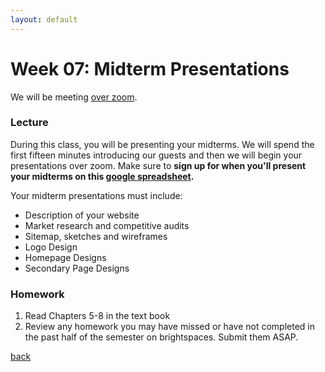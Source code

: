 ```yaml
---
layout: default
---
```


# Week 07: Midterm Presentations

We will be meeting [over zoom](https://us02web.zoom.us/j/88550250169?pwd=aarkIEWL6fSN06XbLaBQyGsiloIFtB.1).

### Lecture
During this class, you will be presenting your midterms. We will spend the first fifteen minutes introducing our guests and then we will begin your presentations over zoom. Make sure to **sign up for when you'll present your midterms on this [google spreadsheet](https://docs.google.com/spreadsheets/d/1eZciMD_OrbMrUEE326ICEsEX7zjKnFumHoQLWXQGchU/edit?usp=sharing).**

Your midterm presentations must include:

- Description of your website
- Market research and competitive audits
- Sitemap, sketches and wireframes
- Logo Design
- Homepage Designs
- Secondary Page Designs

### Homework
1. Read Chapters 5-8 in the text book
2. Review any homework you may have missed or have not completed in the past half of the semester on brightspaces. Submit them ASAP.

[back](./)
